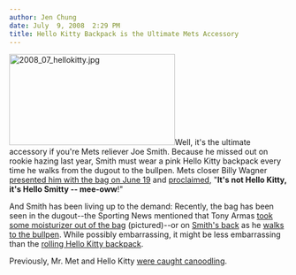 ```yaml
---
author: Jen Chung
date: July  9, 2008  2:29 PM
title: Hello Kitty Backpack is the Ultimate Mets Accessory
---
```


<p><img alt="2008_07_hellokitty.jpg" src="https://web.archive.org/web/20110811082847im_/http://gothamist.com/attachments/jen/2008_07_hellokitty.jpg" width="300" height="165" class="left">Well, it&apos;s the ultimate accessory if you&apos;re Mets reliever Joe Smith.  Because he missed out on rookie hazing last year, Smith must wear a pink Hello Kitty backpack every time he walks from the dugout to the bullpen.  Mets closer Billy Wagner <a href="https://web.archive.org/web/20110811082847/http://www.mlb.com/news/article.jsp?ymd=20080618&amp;content_id=2955939&amp;vkey=news_nym&amp;fext=.jsp&amp;c_id=nym">presented him with the bag  on June 19</a> and <a href="https://web.archive.org/web/20110811082847/http://blogs.nypost.com/sports/mets/archives/2008/06/smith_having_to.html">proclaimed</a>, &quot;<strong>It&apos;s not Hello Kitty, it&apos;s Hello Smitty -- mee-oww</strong>!&quot; </p>

<p>And Smith has been living up to the demand:  Recently, the bag has been seen in the dugout--the Sporting News mentioned that Tony Armas <a href="https://web.archive.org/web/20110811082847/http://www.sportingnews.com/blog/the_sporting_blog/entry/view/8752/mets_tony_armas_is_a_real_tough_guy">took some moisturizer out of the bag</a> (pictured)--or on <a href="https://web.archive.org/web/20110811082847/http://mywong13.blogspot.com/2008/07/raves-even-mets-love-hello-kitty.html">Smith&apos;s back</a> as he <a href="https://web.archive.org/web/20110811082847/http://www.nydailynews.com/blogs/mets/2008/07/hello-smitty.html">walks to the bullpen</a>.  While possibly embarrassing, it might be less embarrassing than the <a href="https://web.archive.org/web/20110811082847/http://shop.sanrio.com/Hello%20Kitty%20Rolling%20Backpack%3a%20Boutique/86819-200701,default,pd.html">rolling Hello Kitty backpack</a>.</p>

<p>Previously, Mr. Met and Hello Kitty <a href="https://web.archive.org/web/20110811082847/http://gothamist.com/2004/08/18/mr_met_and_hello_kitty_caught_canoodling.php">were caught canoodling</a>.</p>